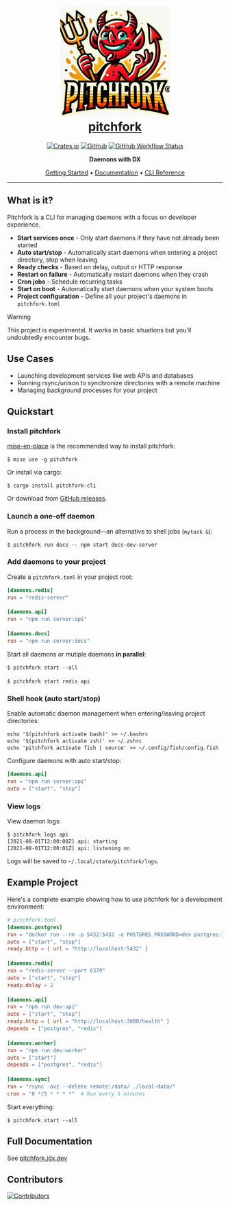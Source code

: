 <div align="center">

<h1 align="center">
  <a href="https://pitchfork.jdx.dev">
    <img src="logo.png" alt="pitchfork" width="256" height="256" />
    <br>
    pitchfork
  </a>
</h1>

<p>
  <a href="https://crates.io/crates/pitchfork-cli"><img alt="Crates.io" src="https://img.shields.io/crates/v/pitchfork-cli?style=for-the-badge&color=00d9ff"></a>
  <a href="https://github.com/jdx/pitchfork/blob/main/LICENSE"><img alt="GitHub" src="https://img.shields.io/github/license/jdx/pitchfork?style=for-the-badge&color=52e892"></a>
  <a href="https://github.com/jdx/pitchfork/actions/workflows/ci.yml"><img alt="GitHub Workflow Status" src="https://img.shields.io/github/actions/workflow/status/jdx/pitchfork/ci.yml?style=for-the-badge&color=ff9100"></a>
</p>

<p><b>Daemons with DX</b></p>

<p align="center">
  <a href="https://pitchfork.jdx.dev/getting-started.html">Getting Started</a> •
  <a href="https://pitchfork.jdx.dev">Documentation</a> •
  <a href="https://pitchfork.jdx.dev/cli">CLI Reference</a>
</p>

<hr />

</div>

## What is it?

Pitchfork is a CLI for managing daemons with a focus on developer experience.

- **Start services once** - Only start daemons if they have not already been started
- **Auto start/stop** - Automatically start daemons when entering a project directory, stop when leaving
- **Ready checks** - Based on delay, output or HTTP response
- **Restart on failure** - Automatically restart daemons when they crash
- **Cron jobs** - Schedule recurring tasks
- **Start on boot** - Automatically start daemons when your system boots
- **Project configuration** - Define all your project's daemons in `pitchfork.toml`

> [!WARNING]
> This project is experimental. It works in basic situations but you'll undoubtedly encounter bugs.

## Use Cases

- Launching development services like web APIs and databases
- Running rsync/unison to synchronize directories with a remote machine
- Managing background processes for your project

## Quickstart

### Install pitchfork

[mise-en-place](https://mise.jdx.dev) is the recommended way to install pitchfork:

```sh-session
$ mise use -g pitchfork
```

Or install via cargo:

```sh-session
$ cargo install pitchfork-cli
```

Or download from [GitHub releases](https://github.com/jdx/pitchfork/releases).

### Launch a one-off daemon

Run a process in the background—an alternative to shell jobs (`mytask &`):

```sh-session
$ pitchfork run docs -- npm start docs-dev-server
```

### Add daemons to your project

Create a `pitchfork.toml` in your project root:

```toml
[daemons.redis]
run = "redis-server"

[daemons.api]
run = "npm run server:api"

[daemons.docs]
run = "npm run server:docs"
```

Start all daemons or mutiple daemons **in parallel**:

```sh-session
$ pitchfork start --all

$ pitchfork start redis api
```

### Shell hook (auto start/stop)

Enable automatic daemon management when entering/leaving project directories:

```sh-session
echo '$(pitchfork activate bash)' >> ~/.bashrc
echo '$(pitchfork activate zsh)' >> ~/.zshrc
echo 'pitchfork activate fish | source' >> ~/.config/fish/config.fish
```

Configure daemons with auto start/stop:

```toml
[daemons.api]
run = "npm run server:api"
auto = ["start", "stop"]
```

### View logs

View daemon logs:

```sh-session
$ pitchfork logs api
[2021-08-01T12:00:00Z] api: starting
[2021-08-01T12:00:01Z] api: listening on
```

Logs will be saved to `~/.local/state/pitchfork/logs`.

## Example Project

Here's a complete example showing how to use pitchfork for a development environment:

```toml
# pitchfork.toml
[daemons.postgres]
run = "docker run --rm -p 5432:5432 -e POSTGRES_PASSWORD=dev postgres:16"
auto = ["start", "stop"]
ready.http = { url = "http://localhost:5432" }

[daemons.redis]
run = "redis-server --port 6379"
auto = ["start", "stop"]
ready.delay = 2

[daemons.api]
run = "npm run dev:api"
auto = ["start", "stop"]
ready.http = { url = "http://localhost:3000/health" }
depends = ["postgres", "redis"]

[daemons.worker]
run = "npm run dev:worker"
auto = ["start"]
depends = ["postgres", "redis"]

[daemons.sync]
run = "rsync -avz --delete remote:/data/ ./local-data/"
cron = "0 */5 * * * *"  # Run every 5 minutes
```

Start everything:

```sh-session
$ pitchfork start --all
```

## Full Documentation

See [pitchfork.jdx.dev](https://pitchfork.jdx.dev)

## Contributors

[![Contributors](https://contrib.rocks/image?repo=jdx/pitchfork)](https://github.com/jdx/pitchfork/graphs/contributors)
